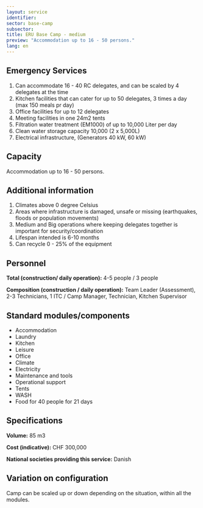 ```yaml
---
layout: service
identifier:
sector: base-camp
subsector:
title: ERU Base Camp - medium
preview: "Accommodation up to 16 - 50 persons."
lang: en
---
```


## Emergency Services

1. Can accommodate 16 - 40 RC delegates, and can be scaled by 4 delegates at the time
2. Kitchen facilities that can cater for up to 50 delegates, 3 times a day (max 150 meals pr day)
3. Office facilities for up to 12 delegates
4. Meeting facilities in one 24m2 tents
5. Filtration water treatment (EM1000) of up to 10,000 Liter per day
6. Clean water storage capacity 10,000 (2 x 5,000L)
7. Electrical infrastructure, (Generators 40 kW, 60 kW)

## Capacity

Accommodation up to 16 - 50 persons.

## Additional information

1. Climates above 0 degree Celsius
2. Areas where infrastructure is damaged, unsafe or missing (earthquakes, floods or population movements)
3. Medium and Big operations where keeping delegates together is important for security/coordination
4. Lifespan intended is 6-10 months
5. Can recycle 0 - 25% of the equipment

## Personnel

**Total (construction/ daily operation):** 4-5 people / 3 people

**Composition (construction / daily operation):** Team Leader (Assessment), 2-3 Technicians, 1 ITC / Camp Manager, Technician, Kitchen Supervisor

## Standard modules/components

- Accommodation
- Laundry
- Kitchen
- Leisure
- Office
- Climate
- Electricity
- Maintenance and tools
- Operational support
- Tents
- WASH
- Food for 40 people for 21 days

## Specifications

**Volume:** 85 m3

**Cost (indicative):** CHF 300,000

**National societies providing this service:** Danish

## Variation on configuration

Camp can be scaled up or down depending on the situation, within all the modules.
